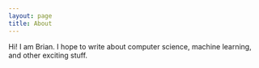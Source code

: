 ```yaml
---
layout: page
title: About
---
```


Hi! I am Brian. I hope to write about computer science, machine learning, and other exciting stuff.
